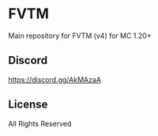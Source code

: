 FVTM
=======
Main repository for FVTM (v4) for MC 1.20+

Discord
------
https://discord.gg/AkMAzaA

License 
------
All Rights Reserved
